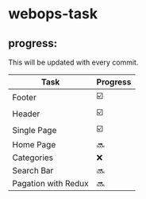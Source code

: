 # webops-task

## progress:

This will be updated with every commit.

| Task | Progress |
| --- | --- |
| Footer | :ballot_box_with_check: |
| Header | :ballot_box_with_check: |
| Single Page | :ballot_box_with_check: |
| Home Page | :soon: |
| Categories | :x: |
| Search Bar | :soon: |
| Pagation with Redux | :soon: |
